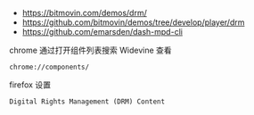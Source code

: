 - https://bitmovin.com/demos/drm/
- https://github.com/bitmovin/demos/tree/develop/player/drm
- https://github.com/emarsden/dash-mpd-cli

chrome 通过打开组件列表搜索 Widevine 查看
```shell
chrome://components/
```

firefox 设置

`Digital Rights Management (DRM) Content`
